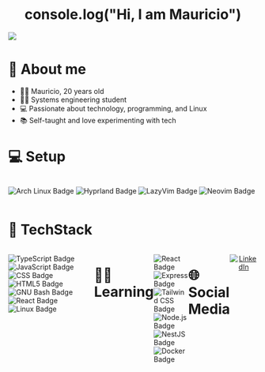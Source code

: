 <h1 align="center">console.log("Hi, I am Mauricio")</h1>

<img style="widht:20px" src="https://i.pinimg.com/originals/90/70/32/9070324cdfc07c68d60eed0c39e77573.gif">

<img src="https://komarev.com/ghpvc/?username=MEZLYSO&style=flat-square&color=blue" alt=""/>
  

# 👤 About me

- 👨‍💻 Mauricio, 20 years old <br>
- 🧑‍🎓 Systems engineering student <br>
- 💻 Passionate about technology, programming, and Linux <br>
- 📚 Self-taught and love experimenting with tech


# 💻  Setup
<div style="display:flex">

  ![Arch Linux Badge](https://img.shields.io/badge/Arch%20Linux-1793D1?logo=archlinux&logoColor=fff&style=for-the-badge)
  ![Hyprland Badge](https://img.shields.io/badge/Hyprland-58E1FF?logo=hyprland&logoColor=000&style=for-the-badge)
  ![LazyVim Badge](https://img.shields.io/badge/LazyVim-2E7DE9?logo=lazyvim&logoColor=fff&style=for-the-badge)
  ![Neovim Badge](https://img.shields.io/badge/Neovim-57A143?logo=neovim&logoColor=fff&style=for-the-badge)
  
</div>

#  🧠 TechStack 
<div style="display:flex">

![TypeScript Badge](https://img.shields.io/badge/TypeScript-3178C6?logo=typescript&logoColor=fff&style=for-the-badge)
![JavaScript Badge](https://img.shields.io/badge/JavaScript-F7DF1E?logo=javascript&logoColor=000&style=for-the-badge)
![CSS Badge](https://img.shields.io/badge/CSS-639?logo=css&logoColor=fff&style=for-the-badge)
![HTML5 Badge](https://img.shields.io/badge/HTML5-E34F26?logo=html5&logoColor=fff&style=for-the-badge)
![GNU Bash Badge](https://img.shields.io/badge/GNU%20Bash-4EAA25?logo=gnubash&logoColor=fff&style=for-the-badge)
![React Badge](https://img.shields.io/badge/React-61DAFB?logo=react&logoColor=000&style=for-the-badge)
![Linux Badge](https://img.shields.io/badge/Linux-FCC624?logo=linux&logoColor=000&style=for-the-badge)

# 🧑‍💻 Learning

<div style="display:flex">
  
![React Badge](https://img.shields.io/badge/React-61DAFB?logo=react&logoColor=000&style=for-the-badge)
![Express Badge](https://img.shields.io/badge/Express-000?logo=express&logoColor=fff&style=for-the-badge)
![Tailwind CSS Badge](https://img.shields.io/badge/Tailwind%20CSS-06B6D4?logo=tailwindcss&logoColor=fff&style=for-the-badge)
![Node.js Badge](https://img.shields.io/badge/Node.js-5FA04E?logo=nodedotjs&logoColor=fff&style=for-the-badge)
![NestJS Badge](https://img.shields.io/badge/NestJS-E0234E?logo=nestjs&logoColor=fff&style=for-the-badge)
![Docker Badge](https://img.shields.io/badge/Docker-2496ED?logo=docker&logoColor=fff&style=for-the-badge)

# 🌐 Social Media

<div align="center" style="display:flex">

[![LinkedIn](https://custom-icon-badges.demolab.com/badge/LinkedIn-0A66C2?logo=linkedin-white&logoColor=fff)](https://www.linkedin.com/in/mezlyso)
  
</div>
